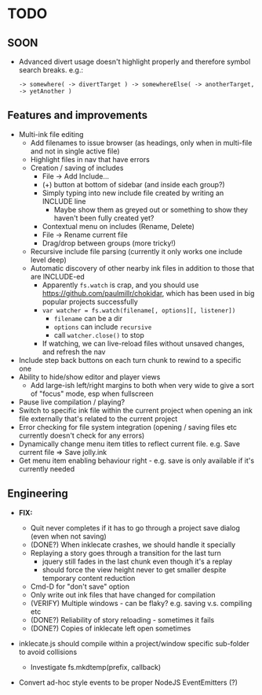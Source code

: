 # TODO

## SOON

* Advanced divert usage doesn't highlight properly and therefore symbol search breaks. e.g.:

    `-> somewhere( -> divertTarget ) -> somewhereElse( -> anotherTarget, -> yetAnother )`
        
## Features and improvements

* Multi-ink file editing
    * Add filenames to issue browser (as headings, only when in multi-file and not in single active file)
    * Highlight files in nav that have errors
    * Creation / saving of includes
        * File -> Add Include...
        * (+) button at bottom of sidebar (and inside each group?)
        * Simply typing into new include file created by writing an INCLUDE line
            * Maybe show them as greyed out or something to show they haven't been fully created yet?
        * Contextual menu on includes (Rename, Delete)
        * File -> Rename current file
        * Drag/drop between groups (more tricky!)
    * Recursive include file parsing (currently it only works one include level deep)
    * Automatic discovery of other nearby ink files in addition to those that are INCLUDE-ed
        * Apparently `fs.watch` is crap, and you should use <https://github.com/paulmillr/chokidar>, which has been used in big popular projects successfully
        * `var watcher = fs.watch(filename[, options][, listener])`
            * `filename` can be a dir
            * `options` can include `recursive`
            * call `watcher.close()` to stop
        * If watching, we can live-reload files without unsaved changes, and refresh the nav
* Include step back buttons on each turn chunk to rewind to a specific one
* Ability to hide/show editor and player views
    * Add large-ish left/right margins to both when very wide to give a sort of "focus" mode, esp when fullscreen
* Pause live compilation / playing?
* Switch to specific ink file within the current project when opening an ink file externally that's related to the current project
* Error checking for file system integration (opening / saving files etc currently doesn't check for any errors)
* Dynamically change menu item titles to reflect current file. e.g. Save current file => Save jolly.ink
* Get menu item enabling behaviour right - e.g. save is only available if it's currently needed

## Engineering

* **FIX:**
    * Quit never completes if it has to go through a project save dialog (even when not saving)
    * (DONE?) When inklecate crashes, we should handle it specially
    * Replaying a story goes through a transition for the last turn
        * jquery still fades in the last chunk even though it's a replay
        * should force the view height never to get smaller despite temporary content reduction
    * Cmd-D for "don't save" option
    * Only write out ink files that have changed for compilation
    * (VERIFY) Multiple windows - can be flaky? e.g. saving v.s. compiling etc
    * (DONE?) Reliability of story reloading - sometimes it fails
    * (DONE?) Copies of inklecate left open sometimes

* inklecate.js should compile within a project/window specific sub-folder to avoid collisions
    * Investigate fs.mkdtemp(prefix, callback)

* Convert ad-hoc style events to be proper NodeJS EventEmitters (?)
